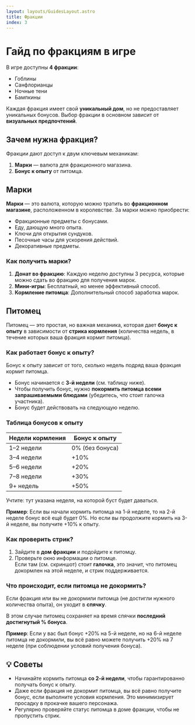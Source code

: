```yaml
---
layout: layouts/GuidesLayout.astro
title: Фракции
index: 3
---
```



# Гайд по фракциям в игре

В игре доступны **4 фракции**:

- Гоблины
- Санфлорианцы
- Ночные тени
- Бампкины

Каждая фракция имеет свой **уникальный дом**, но не предоставляет уникальных бонусов. Выбор фракции в основном зависит от **визуальных предпочтений**.

## Зачем нужна фракция?

Фракции дают доступ к двум ключевым механикам:

1. **Марки** — валюта для фракционного магазина.
2. **Бонус к опыту** от питомца.

## Марки

**Марки** — это валюта, которую можно тратить во **фракционном магазине**, расположенном в королевстве. За марки можно приобрести:

- Фракционные предметы с бонусами.
- Еду, дающую много опыта.
- Ключи для открытия сундуков.
- Песочные часы для ускорения действий.
- Декоративные предметы.

### Как получить марки?

1. **Донат во фракцию**: Каждую неделю доступны 3 ресурса, которые можно сдать во фракцию для получения марок.
2. **Мини-игры**: Бесплатный, но менее эффективный способ.
3. **Кормление питомца**: Дополнительный способ заработка марок.

## Питомец

Питомец — это простая, но важная механика, которая дает **бонус к опыту** в зависимости от **стрика кормления** (количества недель, в течение которых ваша фракция кормит питомца).

### Как работает бонус к опыту?

Бонус к опыту зависит от того, сколько недель подряд ваша фракция кормит питомца.

- Бонус начинается с **3-й недели** (см. таблицу ниже).
- Чтобы получить бонус, нужно **покормить питомца всеми запрашиваемыми блюдами** (убедитесь, что стоит галочка участника).
- Бонус будет действовать на следующую неделю.

### Таблица бонусов к опыту

| Недели кормления | Бонус к опыту |
| --- | --- |
| 1–2 недели | 0% (без бонуса) |
| 3–4 недели | +10% |
| 5–6 недели | +20% |
| 7–8 недели | +30% |
| 9+ недель | +50% |

Учтите: тут указана неделя, на которой буст будет даваться.

**Пример**: Если вы начали кормить питомца на 1-й неделе, то на 2-й неделе бонус всё ещё будет 0%. Но если вы продолжите кормить на 3-й неделе, вы получите +10% к опыту.

### Как проверить стрик?

1. Зайдите в **дом фракции** и подойдите к питомцу.
2. Проверьте окно информации о питомце. \
   Если там (см. скриншот) стоит **галочка**, это значит, что питомец докормлен на этой неделе, и стрик поддерживается.

### Что происходит, если питомца не докормить?

Если фракция или вы не докормили питомца (не достигли нужного количества опыта), он уходит в **спячку**.

В этом случае питомец сохраняет на время спячки **последний достигнутый % бонуса**.

**Пример**: Если у вас был бонус +20% на 5-й неделе, но на 6-й неделе питомца не докормили, вы всё равно можете получить +20% на 7 неделе (при соблюдении условий получения бонуса).

## 💡 Советы

- Начинайте кормить питомца **со 2-й недели**, чтобы гарантированно получать бонус к опыту.
- Даже если фракция не докормит питомца, вы всё равно получите бонус, если выполните условия кормления. Это минимизирует просадку в прокачке вашего персонажа.
- Регулярно проверяйте статус питомца в доме фракции, чтобы не пропустить стрик.
